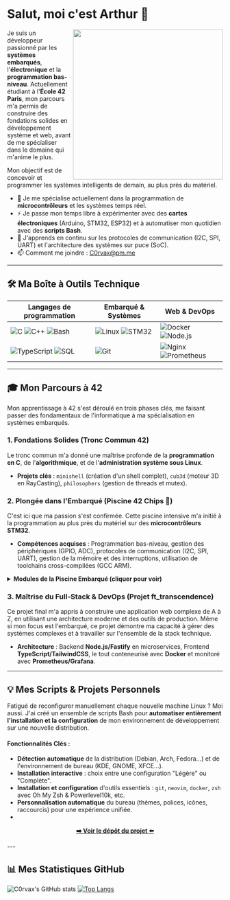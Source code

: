# Salut, moi c'est Arthur 👋

<img align="right" width="350" src="https://github.com/C0rvax/C0rvax/blob/main/IntelInside.gif?raw=true" />

Je suis un développeur passionné par les **systèmes embarqués**, l'**électronique** et la **programmation bas-niveau**. Actuellement étudiant à l'**École 42 Paris**, mon parcours m'a permis de construire des fondations solides en développement système et web, avant de me spécialiser dans le domaine qui m'anime le plus.

Mon objectif est de concevoir et programmer les systèmes intelligents de demain, au plus près du matériel.

- 🧠 Je me spécialise actuellement dans la programmation de **microcontrôleurs** et les systèmes temps réel.
- ⚡️ Je passe mon temps libre à expérimenter avec des **cartes électroniques** (Arduino, STM32, ESP32) et à automatiser mon quotidien avec des **scripts Bash**.
- 🌱 J'apprends en continu sur les protocoles de communication (I2C, SPI, UART) et l'architecture des systèmes sur puce (SoC).
- 📫 Comment me joindre : [C0rvax@pm.me](mailto:c0rvax@pm.me)

---

## 🛠️ Ma Boîte à Outils Technique

| Langages de programmation                                                                                                                                                                                                                                                             | Embarqué & Systèmes                                                                                                                                                             | Web & DevOps                                                                                                                                                                            |
| ----------------------------------------------------------------------------------------------------------------------------------------------------------------------------------------------------------------------------------------------------------------------------------- | ------------------------------------------------------------------------------------------------------------------------------------------------------------------------------- | --------------------------------------------------------------------------------------------------------------------------------------------------------------------------------------- |
| ![C](https://img.shields.io/badge/C-A8B9CC?style=for-the-badge&logo=c&logoColor=white) ![C++](https://img.shields.io/badge/C%2B%2B-00599C?style=for-the-badge&logo=c%2B%2B&logoColor=white) ![Bash](https://img.shields.io/badge/Bash-4EAA25?style=for-the-badge&logo=gnubash&logoColor=white) | ![Linux](https://img.shields.io/badge/Linux-FCC624?style=for-the-badge&logo=linux&logoColor=black) ![STM32](https://img.shields.io/badge/STM32-032340?style=for-the-badge&logo=stmicroelectronics&logoColor=white) | ![Docker](https://img.shields.io/badge/Docker-2496ED?style=for-the-badge&logo=docker&logoColor=white) ![Node.js](https://img.shields.io/badge/Node.js-339933?style=for-the-badge&logo=nodedotjs&logoColor=white) |
| ![TypeScript](https://img.shields.io/badge/TypeScript-3178C6?style=for-the-badge&logo=typescript&logoColor=white) ![SQL](https://img.shields.io/badge/SQL-4479A1?style=for-the-badge&logo=postgresql&logoColor=white)                                                                  | ![Git](https://img.shields.io/badge/Git-F05032?style=for-the-badge&logo=git&logoColor=white)                                                                                     | ![Nginx](https://img.shields.io/badge/Nginx-009639?style=for-the-badge&logo=nginx&logoColor=white) ![Prometheus](https://img.shields.io/badge/Prometheus-E6522C?style=for-the-badge&logo=prometheus&logoColor=white) |

---

## 🎓 Mon Parcours à 42

Mon apprentissage à 42 s'est déroulé en trois phases clés, me faisant passer des fondamentaux de l'informatique à ma spécialisation en systèmes embarqués.

### 1. Fondations Solides (Tronc Commun 42)
Le tronc commun m'a donné une maîtrise profonde de la **programmation en C**, de l'**algorithmique**, et de l'**administration système sous Linux**.

*   **Projets clés** : `minishell` (création d'un shell complet), `cub3d` (moteur 3D en RayCasting), `philosophers` (gestion de threads et mutex).

### 2. Plongée dans l'Embarqué (Piscine 42 Chips 🤖)
C'est ici que ma passion s'est confirmée. Cette piscine intensive m'a initié à la programmation au plus près du matériel sur des **microcontrôleurs STM32**.

*   **Compétences acquises** : Programmation bas-niveau, gestion des périphériques (GPIO, ADC), protocoles de communication (I2C, SPI, UART), gestion de la mémoire et des interruptions, utilisation de toolchains cross-compilées (GCC ARM).

<details>
  <summary><strong>Modules de la Piscine Embarqué (cliquer pour voir)</strong></summary>
  
  - Module 00: Introduction à la toolchain ARM & au STM32
  - Module 01: Gestion des GPIOs (General Purpose Input/Output)
  - Module 02: Interruptions et Timers
  - Module 03: Communication Série (UART)
  - Module 04: Conversion Analogique-Numérique (ADC)
  - Module 05: Protocole de communication SPI
  - Module 06: Protocole de communication I2C
  - Module 07: Gestion de la mémoire et DMA (Direct Memory Access)
  - Module 08: Introduction aux systèmes d'exploitation temps réel (RTOS)
  - Module 09: Projet final de synthèse
</details>

### 3. Maîtrise du Full-Stack & DevOps (Projet ft_transcendence)
Ce projet final m'a appris à construire une application web complexe de A à Z, en utilisant une architecture moderne et des outils de production. Même si mon focus est l'embarqué, ce projet démontre ma capacité à gérer des systèmes complexes et à travailler sur l'ensemble de la stack technique.

*   **Architecture** : Backend **Node.js/Fastify** en microservices, Frontend **TypeScript/TailwindCSS**, le tout conteneurisé avec **Docker** et monitoré avec **Prometheus/Grafana**.

---

## 💡 Mes Scripts & Projets Personnels
Fatigué de reconfigurer manuellement chaque nouvelle machine Linux ? Moi aussi. J'ai créé un ensemble de scripts Bash pour **automatiser entièrement l'installation et la configuration** de mon environnement de développement sur une nouvelle distribution.

#### Fonctionnalités Clés :
- **Détection automatique** de la distribution (Debian, Arch, Fedora...) et de l'environnement de bureau (KDE, GNOME, XFCE...).
- **Installation interactive** : choix entre une configuration "Légère" ou "Complète".
- **Installation et configuration** d'outils essentiels : `git`, `neovim`, `docker`, `zsh` avec Oh My Zsh & Powerlevel10k, etc.
- **Personnalisation automatique** du bureau (thèmes, polices, icônes, raccourcis) pour une expérience unifiée.
- 
<p align="center">
  <a href="https://github.com/C0rvax/dotfiles"><strong>➡️ Voir le dépôt du projet ⬅️</strong></a>
</p>
---

## 📊 Mes Statistiques GitHub

![C0rvax's GitHub stats](https://github-readme-stats.vercel.app/api?username=C0rvax&show_icons=true&theme=dracula&count_private=true&hide_border=true)
[![Top Langs](https://github-readme-stats.vercel.app/api/top-langs/?username=C0rvax&layout=compact&theme=dracula&hide_border=true)](https://github.com/anuraghazra/github-readme-stats)
